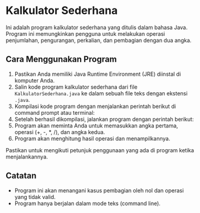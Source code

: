 # Kalkulator Sederhana

Ini adalah program kalkulator sederhana yang ditulis dalam bahasa Java. Program ini memungkinkan pengguna untuk melakukan operasi penjumlahan, pengurangan, perkalian, dan pembagian dengan dua angka.

## Cara Menggunakan Program

1. Pastikan Anda memiliki Java Runtime Environment (JRE) diinstal di komputer Anda.
2. Salin kode program kalkulator sederhana dari file `KalkulatorSederhana.java` ke dalam sebuah file teks dengan ekstensi `.java`.
3. Kompilasi kode program dengan menjalankan perintah berikut di command prompt atau terminal:
4. Setelah berhasil dikompilasi, jalankan program dengan perintah berikut:
5. Program akan meminta Anda untuk memasukkan angka pertama, operasi (+, -, *, /), dan angka kedua.
6. Program akan menghitung hasil operasi dan menampilkannya.

Pastikan untuk mengikuti petunjuk penggunaan yang ada di program ketika menjalankannya.

## Catatan

- Program ini akan menangani kasus pembagian oleh nol dan operasi yang tidak valid.
- Program hanya berjalan dalam mode teks (command line).

